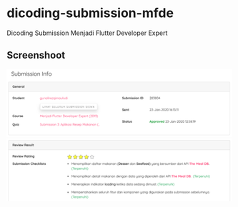 # dicoding-submission-mfde
Dicoding Submission Menjadi Flutter Developer Expert

## Screenshoot
![main](screenshoot/submission-info-1.png)
![main](screenshoot/submission-info-2.png)